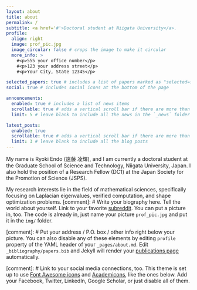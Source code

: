 ```yaml
---
layout: about
title: about
permalink: /
subtitle: <a href='#'>Doctoral student at Niigata University</a>. 
profile:
  align: right
  image: prof_pic.jpg
  image_circular: false # crops the image to make it circular
  more_info: >
    #<p>555 your office number</p>
    #<p>123 your address street</p>
    #<p>Your City, State 12345</p>

selected_papers: true # includes a list of papers marked as "selected={true}"
social: true # includes social icons at the bottom of the page

announcements:
  enabled: true # includes a list of news items
  scrollable: true # adds a vertical scroll bar if there are more than 3 news items
  limit: 5 # leave blank to include all the news in the `_news` folder

latest_posts:
  enabled: true
  scrollable: true # adds a vertical scroll bar if there are more than 3 new posts items
  limit: 3 # leave blank to include all the blog posts
---
```


My name is Ryoki Endo (遠藤 凌輝), and I am currently a doctoral student at the Graduate School of Science and Technology, Niigata University, Japan. I also hold the position of a Research Fellow (DC1) at the Japan Society for the Promotion of Science (JSPS).

My research interests lie in the field of mathematical sciences, specifically focusing on Laplacian eigenvalues, verified computation, and shape optimization problems.
[comment]: # Write your biography here. Tell the world about yourself. Link to your favorite [subreddit](http://reddit.com). You can put a picture in, too. The code is already in, just name your picture `prof_pic.jpg` and put it in the `img/` folder.

[comment]: # Put your address / P.O. box / other info right below your picture. You can also disable any of these elements by editing `profile` property of the YAML header of your `_pages/about.md`. Edit `_bibliography/papers.bib` and Jekyll will render your [publications page](/al-folio/publications/) automatically.

[comment]: # Link to your social media connections, too. This theme is set up to use [Font Awesome icons](https://fontawesome.com/) and [Academicons](https://jpswalsh.github.io/academicons/), like the ones below. Add your Facebook, Twitter, LinkedIn, Google Scholar, or just disable all of them.
